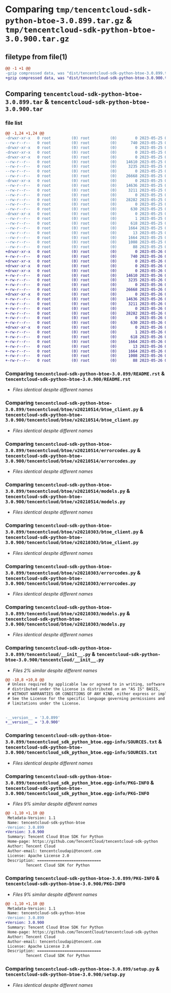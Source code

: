# Comparing `tmp/tencentcloud-sdk-python-btoe-3.0.899.tar.gz` & `tmp/tencentcloud-sdk-python-btoe-3.0.900.tar.gz`

## filetype from file(1)

```diff
@@ -1 +1 @@
-gzip compressed data, was "dist/tencentcloud-sdk-python-btoe-3.0.899.tar", last modified: Thu May 25 00:18:35 2023, max compression
+gzip compressed data, was "dist/tencentcloud-sdk-python-btoe-3.0.900.tar", last modified: Fri May 26 02:11:59 2023, max compression
```

## Comparing `tencentcloud-sdk-python-btoe-3.0.899.tar` & `tencentcloud-sdk-python-btoe-3.0.900.tar`

### file list

```diff
@@ -1,24 +1,24 @@
-drwxr-xr-x   0 root         (0) root         (0)        0 2023-05-25 00:18:35.000000 tencentcloud-sdk-python-btoe-3.0.899/
--rw-r--r--   0 root         (0) root         (0)      740 2023-05-25 00:18:35.000000 tencentcloud-sdk-python-btoe-3.0.899/README.rst
-drwxr-xr-x   0 root         (0) root         (0)        0 2023-05-25 00:18:35.000000 tencentcloud-sdk-python-btoe-3.0.899/tencentcloud/
-drwxr-xr-x   0 root         (0) root         (0)        0 2023-05-25 00:18:35.000000 tencentcloud-sdk-python-btoe-3.0.899/tencentcloud/btoe/
-drwxr-xr-x   0 root         (0) root         (0)        0 2023-05-25 00:18:35.000000 tencentcloud-sdk-python-btoe-3.0.899/tencentcloud/btoe/v20210514/
--rw-r--r--   0 root         (0) root         (0)    14610 2023-05-25 00:18:35.000000 tencentcloud-sdk-python-btoe-3.0.899/tencentcloud/btoe/v20210514/btoe_client.py
--rw-r--r--   0 root         (0) root         (0)     3235 2023-05-25 00:18:35.000000 tencentcloud-sdk-python-btoe-3.0.899/tencentcloud/btoe/v20210514/errorcodes.py
--rw-r--r--   0 root         (0) root         (0)        0 2023-05-25 00:18:35.000000 tencentcloud-sdk-python-btoe-3.0.899/tencentcloud/btoe/v20210514/__init__.py
--rw-r--r--   0 root         (0) root         (0)    26668 2023-05-25 00:18:35.000000 tencentcloud-sdk-python-btoe-3.0.899/tencentcloud/btoe/v20210514/models.py
-drwxr-xr-x   0 root         (0) root         (0)        0 2023-05-25 00:18:35.000000 tencentcloud-sdk-python-btoe-3.0.899/tencentcloud/btoe/v20210303/
--rw-r--r--   0 root         (0) root         (0)    14636 2023-05-25 00:18:35.000000 tencentcloud-sdk-python-btoe-3.0.899/tencentcloud/btoe/v20210303/btoe_client.py
--rw-r--r--   0 root         (0) root         (0)     3211 2023-05-25 00:18:35.000000 tencentcloud-sdk-python-btoe-3.0.899/tencentcloud/btoe/v20210303/errorcodes.py
--rw-r--r--   0 root         (0) root         (0)        0 2023-05-25 00:18:35.000000 tencentcloud-sdk-python-btoe-3.0.899/tencentcloud/btoe/v20210303/__init__.py
--rw-r--r--   0 root         (0) root         (0)    28282 2023-05-25 00:18:35.000000 tencentcloud-sdk-python-btoe-3.0.899/tencentcloud/btoe/v20210303/models.py
--rw-r--r--   0 root         (0) root         (0)        0 2023-05-25 00:18:35.000000 tencentcloud-sdk-python-btoe-3.0.899/tencentcloud/btoe/__init__.py
--rw-r--r--   0 root         (0) root         (0)      630 2023-05-25 00:18:35.000000 tencentcloud-sdk-python-btoe-3.0.899/tencentcloud/__init__.py
-drwxr-xr-x   0 root         (0) root         (0)        0 2023-05-25 00:18:35.000000 tencentcloud-sdk-python-btoe-3.0.899/tencentcloud_sdk_python_btoe.egg-info/
--rw-r--r--   0 root         (0) root         (0)        1 2023-05-25 00:18:35.000000 tencentcloud-sdk-python-btoe-3.0.899/tencentcloud_sdk_python_btoe.egg-info/dependency_links.txt
--rw-r--r--   0 root         (0) root         (0)      618 2023-05-25 00:18:35.000000 tencentcloud-sdk-python-btoe-3.0.899/tencentcloud_sdk_python_btoe.egg-info/SOURCES.txt
--rw-r--r--   0 root         (0) root         (0)     1664 2023-05-25 00:18:35.000000 tencentcloud-sdk-python-btoe-3.0.899/tencentcloud_sdk_python_btoe.egg-info/PKG-INFO
--rw-r--r--   0 root         (0) root         (0)       13 2023-05-25 00:18:35.000000 tencentcloud-sdk-python-btoe-3.0.899/tencentcloud_sdk_python_btoe.egg-info/top_level.txt
--rw-r--r--   0 root         (0) root         (0)     1664 2023-05-25 00:18:35.000000 tencentcloud-sdk-python-btoe-3.0.899/PKG-INFO
--rw-r--r--   0 root         (0) root         (0)     1008 2023-05-25 00:18:35.000000 tencentcloud-sdk-python-btoe-3.0.899/setup.py
--rw-r--r--   0 root         (0) root         (0)       88 2023-05-25 00:18:35.000000 tencentcloud-sdk-python-btoe-3.0.899/setup.cfg
+drwxr-xr-x   0 root         (0) root         (0)        0 2023-05-26 02:11:59.000000 tencentcloud-sdk-python-btoe-3.0.900/
+-rw-r--r--   0 root         (0) root         (0)      740 2023-05-26 02:11:59.000000 tencentcloud-sdk-python-btoe-3.0.900/README.rst
+drwxr-xr-x   0 root         (0) root         (0)        0 2023-05-26 02:11:59.000000 tencentcloud-sdk-python-btoe-3.0.900/tencentcloud/
+drwxr-xr-x   0 root         (0) root         (0)        0 2023-05-26 02:11:59.000000 tencentcloud-sdk-python-btoe-3.0.900/tencentcloud/btoe/
+drwxr-xr-x   0 root         (0) root         (0)        0 2023-05-26 02:11:59.000000 tencentcloud-sdk-python-btoe-3.0.900/tencentcloud/btoe/v20210514/
+-rw-r--r--   0 root         (0) root         (0)    14610 2023-05-26 02:11:59.000000 tencentcloud-sdk-python-btoe-3.0.900/tencentcloud/btoe/v20210514/btoe_client.py
+-rw-r--r--   0 root         (0) root         (0)     3235 2023-05-26 02:11:59.000000 tencentcloud-sdk-python-btoe-3.0.900/tencentcloud/btoe/v20210514/errorcodes.py
+-rw-r--r--   0 root         (0) root         (0)        0 2023-05-26 02:11:59.000000 tencentcloud-sdk-python-btoe-3.0.900/tencentcloud/btoe/v20210514/__init__.py
+-rw-r--r--   0 root         (0) root         (0)    26668 2023-05-26 02:11:59.000000 tencentcloud-sdk-python-btoe-3.0.900/tencentcloud/btoe/v20210514/models.py
+drwxr-xr-x   0 root         (0) root         (0)        0 2023-05-26 02:11:59.000000 tencentcloud-sdk-python-btoe-3.0.900/tencentcloud/btoe/v20210303/
+-rw-r--r--   0 root         (0) root         (0)    14636 2023-05-26 02:11:59.000000 tencentcloud-sdk-python-btoe-3.0.900/tencentcloud/btoe/v20210303/btoe_client.py
+-rw-r--r--   0 root         (0) root         (0)     3211 2023-05-26 02:11:59.000000 tencentcloud-sdk-python-btoe-3.0.900/tencentcloud/btoe/v20210303/errorcodes.py
+-rw-r--r--   0 root         (0) root         (0)        0 2023-05-26 02:11:59.000000 tencentcloud-sdk-python-btoe-3.0.900/tencentcloud/btoe/v20210303/__init__.py
+-rw-r--r--   0 root         (0) root         (0)    28282 2023-05-26 02:11:59.000000 tencentcloud-sdk-python-btoe-3.0.900/tencentcloud/btoe/v20210303/models.py
+-rw-r--r--   0 root         (0) root         (0)        0 2023-05-26 02:11:59.000000 tencentcloud-sdk-python-btoe-3.0.900/tencentcloud/btoe/__init__.py
+-rw-r--r--   0 root         (0) root         (0)      630 2023-05-26 02:11:59.000000 tencentcloud-sdk-python-btoe-3.0.900/tencentcloud/__init__.py
+drwxr-xr-x   0 root         (0) root         (0)        0 2023-05-26 02:11:59.000000 tencentcloud-sdk-python-btoe-3.0.900/tencentcloud_sdk_python_btoe.egg-info/
+-rw-r--r--   0 root         (0) root         (0)        1 2023-05-26 02:11:59.000000 tencentcloud-sdk-python-btoe-3.0.900/tencentcloud_sdk_python_btoe.egg-info/dependency_links.txt
+-rw-r--r--   0 root         (0) root         (0)      618 2023-05-26 02:11:59.000000 tencentcloud-sdk-python-btoe-3.0.900/tencentcloud_sdk_python_btoe.egg-info/SOURCES.txt
+-rw-r--r--   0 root         (0) root         (0)     1664 2023-05-26 02:11:59.000000 tencentcloud-sdk-python-btoe-3.0.900/tencentcloud_sdk_python_btoe.egg-info/PKG-INFO
+-rw-r--r--   0 root         (0) root         (0)       13 2023-05-26 02:11:59.000000 tencentcloud-sdk-python-btoe-3.0.900/tencentcloud_sdk_python_btoe.egg-info/top_level.txt
+-rw-r--r--   0 root         (0) root         (0)     1664 2023-05-26 02:11:59.000000 tencentcloud-sdk-python-btoe-3.0.900/PKG-INFO
+-rw-r--r--   0 root         (0) root         (0)     1008 2023-05-26 02:11:59.000000 tencentcloud-sdk-python-btoe-3.0.900/setup.py
+-rw-r--r--   0 root         (0) root         (0)       88 2023-05-26 02:11:59.000000 tencentcloud-sdk-python-btoe-3.0.900/setup.cfg
```

### Comparing `tencentcloud-sdk-python-btoe-3.0.899/README.rst` & `tencentcloud-sdk-python-btoe-3.0.900/README.rst`

 * *Files identical despite different names*

### Comparing `tencentcloud-sdk-python-btoe-3.0.899/tencentcloud/btoe/v20210514/btoe_client.py` & `tencentcloud-sdk-python-btoe-3.0.900/tencentcloud/btoe/v20210514/btoe_client.py`

 * *Files identical despite different names*

### Comparing `tencentcloud-sdk-python-btoe-3.0.899/tencentcloud/btoe/v20210514/errorcodes.py` & `tencentcloud-sdk-python-btoe-3.0.900/tencentcloud/btoe/v20210514/errorcodes.py`

 * *Files identical despite different names*

### Comparing `tencentcloud-sdk-python-btoe-3.0.899/tencentcloud/btoe/v20210514/models.py` & `tencentcloud-sdk-python-btoe-3.0.900/tencentcloud/btoe/v20210514/models.py`

 * *Files identical despite different names*

### Comparing `tencentcloud-sdk-python-btoe-3.0.899/tencentcloud/btoe/v20210303/btoe_client.py` & `tencentcloud-sdk-python-btoe-3.0.900/tencentcloud/btoe/v20210303/btoe_client.py`

 * *Files identical despite different names*

### Comparing `tencentcloud-sdk-python-btoe-3.0.899/tencentcloud/btoe/v20210303/errorcodes.py` & `tencentcloud-sdk-python-btoe-3.0.900/tencentcloud/btoe/v20210303/errorcodes.py`

 * *Files identical despite different names*

### Comparing `tencentcloud-sdk-python-btoe-3.0.899/tencentcloud/btoe/v20210303/models.py` & `tencentcloud-sdk-python-btoe-3.0.900/tencentcloud/btoe/v20210303/models.py`

 * *Files identical despite different names*

### Comparing `tencentcloud-sdk-python-btoe-3.0.899/tencentcloud/__init__.py` & `tencentcloud-sdk-python-btoe-3.0.900/tencentcloud/__init__.py`

 * *Files 2% similar despite different names*

```diff
@@ -10,8 +10,8 @@
 # Unless required by applicable law or agreed to in writing, software
 # distributed under the License is distributed on an "AS IS" BASIS,
 # WITHOUT WARRANTIES OR CONDITIONS OF ANY KIND, either express or implied.
 # See the License for the specific language governing permissions and
 # limitations under the License.
 
 
-__version__ = '3.0.899'
+__version__ = '3.0.900'
```

### Comparing `tencentcloud-sdk-python-btoe-3.0.899/tencentcloud_sdk_python_btoe.egg-info/SOURCES.txt` & `tencentcloud-sdk-python-btoe-3.0.900/tencentcloud_sdk_python_btoe.egg-info/SOURCES.txt`

 * *Files identical despite different names*

### Comparing `tencentcloud-sdk-python-btoe-3.0.899/tencentcloud_sdk_python_btoe.egg-info/PKG-INFO` & `tencentcloud-sdk-python-btoe-3.0.900/tencentcloud_sdk_python_btoe.egg-info/PKG-INFO`

 * *Files 9% similar despite different names*

```diff
@@ -1,10 +1,10 @@
 Metadata-Version: 1.1
 Name: tencentcloud-sdk-python-btoe
-Version: 3.0.899
+Version: 3.0.900
 Summary: Tencent Cloud Btoe SDK for Python
 Home-page: https://github.com/TencentCloud/tencentcloud-sdk-python
 Author: Tencent Cloud
 Author-email: tencentcloudapi@tencent.com
 License: Apache License 2.0
 Description: ============================
         Tencent Cloud SDK for Python
```

### Comparing `tencentcloud-sdk-python-btoe-3.0.899/PKG-INFO` & `tencentcloud-sdk-python-btoe-3.0.900/PKG-INFO`

 * *Files 9% similar despite different names*

```diff
@@ -1,10 +1,10 @@
 Metadata-Version: 1.1
 Name: tencentcloud-sdk-python-btoe
-Version: 3.0.899
+Version: 3.0.900
 Summary: Tencent Cloud Btoe SDK for Python
 Home-page: https://github.com/TencentCloud/tencentcloud-sdk-python
 Author: Tencent Cloud
 Author-email: tencentcloudapi@tencent.com
 License: Apache License 2.0
 Description: ============================
         Tencent Cloud SDK for Python
```

### Comparing `tencentcloud-sdk-python-btoe-3.0.899/setup.py` & `tencentcloud-sdk-python-btoe-3.0.900/setup.py`

 * *Files identical despite different names*

